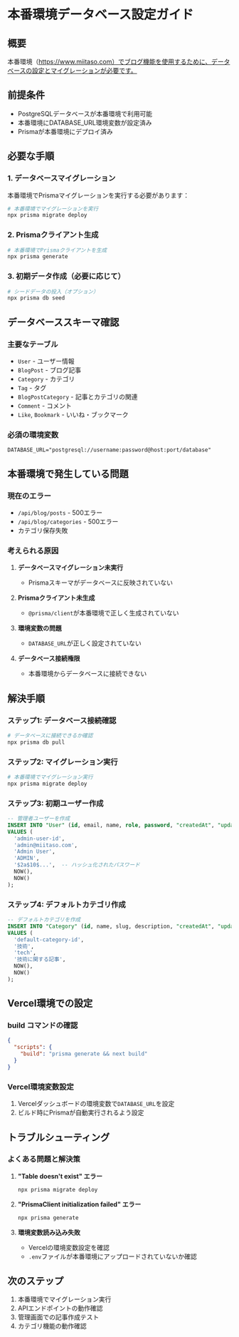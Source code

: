 # 本番環境データベース設定ガイド

## 概要
本番環境（https://www.miitaso.com）でブログ機能を使用するために、データベースの設定とマイグレーションが必要です。

## 前提条件
- PostgreSQLデータベースが本番環境で利用可能
- 本番環境にDATABASE_URL環境変数が設定済み
- Prismaが本番環境にデプロイ済み

## 必要な手順

### 1. データベースマイグレーション
本番環境でPrismaマイグレーションを実行する必要があります：

```bash
# 本番環境でマイグレーションを実行
npx prisma migrate deploy
```

### 2. Prismaクライアント生成
```bash
# 本番環境でPrismaクライアントを生成
npx prisma generate
```

### 3. 初期データ作成（必要に応じて）
```bash
# シードデータの投入（オプション）
npx prisma db seed
```

## データベーススキーマ確認

### 主要なテーブル
- `User` - ユーザー情報
- `BlogPost` - ブログ記事
- `Category` - カテゴリ
- `Tag` - タグ
- `BlogPostCategory` - 記事とカテゴリの関連
- `Comment` - コメント
- `Like`, `Bookmark` - いいね・ブックマーク

### 必須の環境変数
```env
DATABASE_URL="postgresql://username:password@host:port/database"
```

## 本番環境で発生している問題

### 現在のエラー
- `/api/blog/posts` - 500エラー
- `/api/blog/categories` - 500エラー
- カテゴリ保存失敗

### 考えられる原因
1. **データベースマイグレーション未実行**
   - Prismaスキーマがデータベースに反映されていない
   
2. **Prismaクライアント未生成**
   - `@prisma/client`が本番環境で正しく生成されていない
   
3. **環境変数の問題**
   - `DATABASE_URL`が正しく設定されていない
   
4. **データベース接続権限**
   - 本番環境からデータベースに接続できない

## 解決手順

### ステップ1: データベース接続確認
```bash
# データベースに接続できるか確認
npx prisma db pull
```

### ステップ2: マイグレーション実行
```bash
# 本番環境でマイグレーション実行
npx prisma migrate deploy
```

### ステップ3: 初期ユーザー作成
```sql
-- 管理者ユーザーを作成
INSERT INTO "User" (id, email, name, role, password, "createdAt", "updatedAt")
VALUES (
  'admin-user-id',
  'admin@miitaso.com',
  'Admin User',
  'ADMIN',
  '$2a$10$...',  -- ハッシュ化されたパスワード
  NOW(),
  NOW()
);
```

### ステップ4: デフォルトカテゴリ作成
```sql
-- デフォルトカテゴリを作成
INSERT INTO "Category" (id, name, slug, description, "createdAt", "updatedAt")
VALUES (
  'default-category-id',
  '技術',
  'tech',
  '技術に関する記事',
  NOW(),
  NOW()
);
```

## Vercel環境での設定

### build コマンドの確認
```json
{
  "scripts": {
    "build": "prisma generate && next build"
  }
}
```

### Vercel環境変数設定
1. Vercelダッシュボードの環境変数で`DATABASE_URL`を設定
2. ビルド時にPrismaが自動実行されるよう設定

## トラブルシューティング

### よくある問題と解決策

1. **"Table doesn't exist" エラー**
   ```bash
   npx prisma migrate deploy
   ```

2. **"PrismaClient initialization failed" エラー**
   ```bash
   npx prisma generate
   ```

3. **環境変数読み込み失敗**
   - Vercelの環境変数設定を確認
   - `.env`ファイルが本番環境にアップロードされていないか確認

## 次のステップ
1. 本番環境でマイグレーション実行
2. APIエンドポイントの動作確認
3. 管理画面での記事作成テスト
4. カテゴリ機能の動作確認